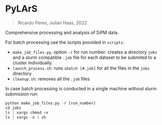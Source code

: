 # PyLArS
> Ricardo Peres, Julian Haas, 2022

Comprehensive processing and analysis of SiPM data.

For batch processing use the scripts provided in `scripts`:
  * `make_job_files.py`, option `-r` for run number: creates a directory `jobs` and a slurm compatible `.job` file for each dataset to be submited to a cluster individually.
  * `launch_process.sh`: runs `sbatch [#.job]` for all the files in the `jobs` directory
  * `cleanup.sh`: removes all the `.job` files
 
In case batch processing is conducted in a single machine without slurm submission run:
```python
python make_job_files.py -r [run_number]
cd jobs
ls | xargs chmod +x
ls | xargs -n 1 sh
```
